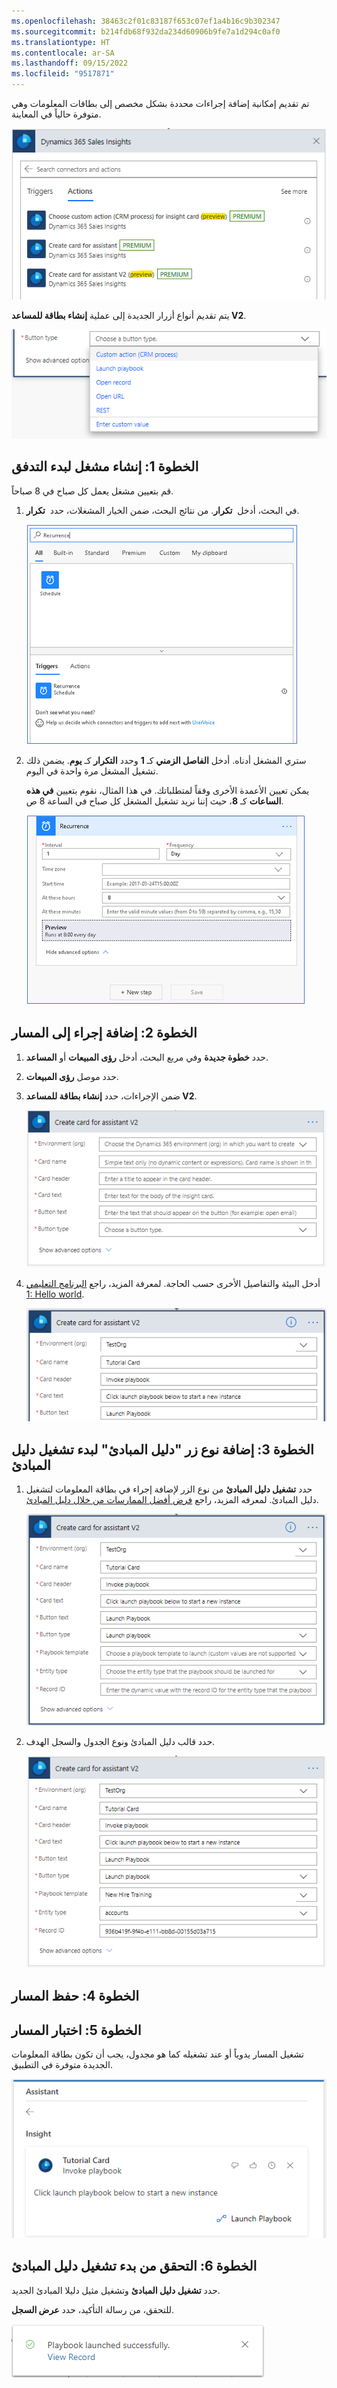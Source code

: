 ```yaml
---
ms.openlocfilehash: 38463c2f01c83187f653c07ef1a4b16c9b302347
ms.sourcegitcommit: b214fdb68f932da234d60906b9fe7a1d294c0af0
ms.translationtype: HT
ms.contentlocale: ar-SA
ms.lasthandoff: 09/15/2022
ms.locfileid: "9517871"
---
```

تم تقديم إمكانية إضافة إجراءات محددة بشكل مخصص إلى بطاقات المعلومات وهي متوفرة حالياً في المعاينة.

![تتيح لك رؤى مبيعات Dynamics 365 Sales إضافة إجراءات محددة بشكل مخصص إلى بطاقات المعلومات.](../media/tutorial-7-1.png)

يتم تقديم أنواع أزرار الجديدة إلى عملية **إنشاء بطاقة للمساعد V2**.

![إنشاء بطاقة لعملية المساعد V2 بها نوع زر إجراء مخصص جديد (عملية CRM).](../media/tutorial-7-2.png)

## <a name="step1createa-triggertostarttheflow"></a>الخطوة 1: إنشاء مشغل لبدء التدفق 

قم بتعيين مشغل يعمل كل صباح في 8 صباحاً. 

1. في البحث، أدخل  **تكرار**. من نتائج البحث، ضمن الخيار المشغلات، حدد  **تكرار**.

    ![تعرض نتائج البحث عن التكرارات جدول التكرارات في علامة التبويب "مشغلات".](../media/tutorial-7-3.png)

2. ستري المشغل أدناه. أدخل **الفاصل الزمني** كـ **1** وحدد **التكرار** كـ **يوم**. يضمن ذلك تشغيل المشغل مرة واحدة في اليوم. 

    يمكن تعيين الأعمدة الأخرى وفقاً لمتطلباتك. في هذا المثال، نقوم بتعيين **في هذه الساعات** كـ **8**، حيث إننا نريد تشغيل المشغل كل صباح في الساعة 8 ص. 

    ![يتم تعيين "في هذه الساعات" إلى 8 في إعدادات التكرار.](../media/tutorial-7-4.png)

## <a name="step-2-add-an-action-to-the-flow"></a>الخطوة 2: إضافة إجراء إلى المسار

1.  حدد **خطوة جديدة** وفي مربع البحث، أدخل **رؤى المبيعات** أو **المساعد**.

2.  حدد موصل **رؤى المبيعات**.

3.  ضمن الإجراءات، حدد **إنشاء بطاقة للمساعد V2**.

    ![قم بإنشاء بطاقة لمساعد V2 بأعمدة فارغه.](../media/tutorial-7-5.png)

4.  أدخل البيئة والتفاصيل الأخرى حسب الحاجة. لمعرفة المزيد، راجع [البرنامج التعليمي 1: Hello world](/training/modules/sales-insights-lab/2-hello-world/?azure-portal=true).

    ![أدخل البيئة والتفاصيل الأخرى حسب الحاجة.](../media/tutorial-7-6.png)

## <a name="step-3-add-playbook-button-type-to-launch-playbook"></a>الخطوة 3: إضافة نوع زر "دليل المبادئ‬" لبدء تشغيل دليل المبادئ‬

1.  حدد **تشغيل دليل المبادئ‬** من نوع الزر لإضافة إجراء في بطاقة المعلومات لتشغيل دليل المبادئ. لمعرفه المزيد، راجع [فرض أفضل الممارسات من خلال دليل المبادئ](/dynamics365/sales-enterprise/enforce-best-practices-playbooks/?azure-portal=true).

    ![يتم تعيين نوع الزر ونص الزر بحيث يتم تشغيل دليل المبادئ.](../media/tutorial-7-7.png)

2.  حدد قالب دليل المبادئ ونوع الجدول والسجل الهدف.

    ![حدد قالب دليل المبادئ ونوع الجدول والسجل الهدف.](../media/tutorial-7-8.png)

## <a name="step-4-save-the-flow"></a>الخطوة 4: حفظ المسار

## <a name="step-5-test-the-flow"></a>الخطوة 5: اختبار المسار

تشغيل المسار يدوياً أو عند تشغيله كما هو مجدول، يجب أن تكون بطاقة المعلومات الجديدة متوفرة في التطبيق.

![بطاقة المعلومات الجديدة كما تظهر عند تشغيلها.](../media/tutorial-7-9.png)

## <a name="step-6-verify-playbook-launch"></a>الخطوة 6: التحقق من بدء تشغيل دليل المبادئ

حدد **تشغيل دليل المبادئ** وتشغيل مثيل دليلا المبادئ الجديد.

للتحقق، من رسالة التأكيد، حدد **عرض السجل**.

![تم تشغيل دليل المبادئ بنجاح. عرض السجل.](../media/tutorial-7-10.png)
